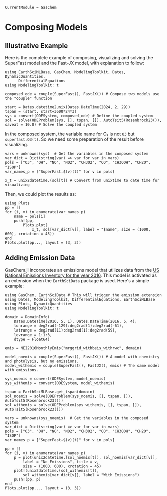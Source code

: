 ```@meta
CurrentModule = GasChem
```

# Composing Models

## Illustrative Example

Here is the complete example of composing, visualizing and solving the SuperFast
model and the Fast-JX model, with explanation to follow:

```@example 1
using EarthSciMLBase, GasChem, ModelingToolkit, Dates, DynamicQuantities,
      DifferentialEquations
using ModelingToolkit: t

composed_ode = couple(SuperFast(), FastJX()) # Compose two models use the "couple" function

start = Dates.datetime2unix(Dates.DateTime(2024, 2, 29))
tspan = (start, start+3600*24*3)
sys = convert(ODESystem, composed_ode) # Define the coupled system  
sol = solve(ODEProblem(sys, [], tspan, []), AutoTsit5(Rosenbrock23()), saveat = 10.0) # Solve the coupled system
```

In the composed system, the variable name for O₃ is not `O3` but `superfast₊O3(t)`. So we need some preparation of the result before visualizing.

```@example 1
vars = unknowns(sys)  # Get the variables in the composed system
var_dict = Dict(string(var) => var for var in vars)
pols = ["O3", "OH", "NO", "NO2", "CH3O2", "CO", "CH3OOH", "CH2O", "ISOP"]
var_names_p = ["SuperFast₊$(v)(t)" for v in pols]

x_t = unix2datetime.(sol[t]) # Convert from unixtime to date time for visualizing 
```

Then, we could plot the results as:

```@example 1
using Plots
pp = []
for (i, v) in enumerate(var_names_p)
    name = pols[i]
    push!(pp,
        Plots.plot(
            x_t, sol[var_dict[v]], label = "$name", size = (1000, 600), xrotation = 45))
end
Plots.plot(pp..., layout = (3, 3))
```

## Adding Emission Data

GasChem.jl incorporates an emissions model that utilizes data from the [US National Emissions Inventory for the year 2016](https://gaftp.epa.gov/Air/emismod/2016/v1/gridded/monthly_netCDF/). This model is activated as an extension when the `EarthSciData` package is used.
Here's a simple example:

```@example 2
using GasChem, EarthSciData # This will trigger the emission extension
using Dates, ModelingToolkit, DifferentialEquations, EarthSciMLBase
using Plots, DynamicQuantities
using ModelingToolkit: t

domain = DomainInfo(
    Dates.DateTime(2016, 5, 1), Dates.DateTime(2016, 5, 4);
    lonrange = deg2rad(-129):deg2rad(1):deg2rad(-61),
    latrange = deg2rad(11):deg2rad(1):deg2rad(59),
    levrange = 1:1:3,
    dtype = Float64)

emis = NEI2016MonthlyEmis("mrggrid_withbeis_withrwc", domain)

model_noemis = couple(SuperFast(), FastJX()) # A model with chemistry and photolysis, but no emissions.
model_withemis = couple(SuperFast(), FastJX(), emis) # The same model with emissions.

sys_noemis = convert(ODESystem, model_noemis)
sys_withemis = convert(ODESystem, model_withemis)

tspan = EarthSciMLBase.get_tspan(domain)
sol_noemis = solve(ODEProblem(sys_noemis, [], tspan, []), AutoTsit5(Rosenbrock23()))
sol_withemis = solve(ODEProblem(sys_withemis, [], tspan, []), AutoTsit5(Rosenbrock23()))

vars = unknowns(sys_noemis)  # Get the variables in the composed system
var_dict = Dict(string(var) => var for var in vars)
pols = ["O3", "OH", "NO", "NO2", "CH3O2", "CO", "CH3OOH", "CH2O", "ISOP"]
var_names_p = ["SuperFast₊$(v)(t)" for v in pols]

pp = []
for (i, v) in enumerate(var_names_p)
    p = plot(unix2datetime.(sol_noemis[t]), sol_noemis[var_dict[v]],
        label = "No Emissions", title = v,
        size = (1000, 600), xrotation = 45)
    plot!(unix2datetime.(sol_withemis[t]),
        sol_withemis[var_dict[v]], label = "With Emissions")
    push!(pp, p)
end
Plots.plot(pp..., layout = (3, 3))
```
